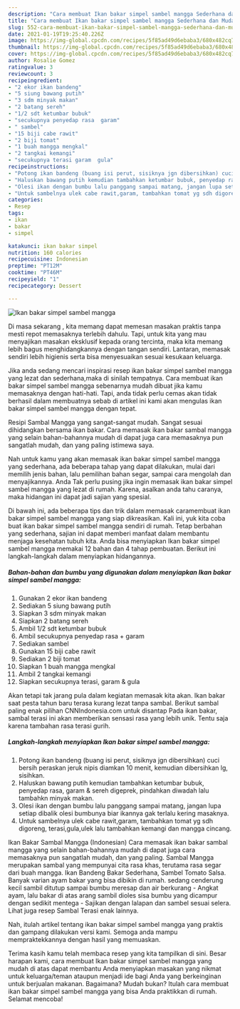 ```yaml
---
description: "Cara membuat Ikan bakar simpel sambel mangga Sederhana dan Mudah Dibuat"
title: "Cara membuat Ikan bakar simpel sambel mangga Sederhana dan Mudah Dibuat"
slug: 552-cara-membuat-ikan-bakar-simpel-sambel-mangga-sederhana-dan-mudah-dibuat
date: 2021-01-19T19:25:40.226Z
image: https://img-global.cpcdn.com/recipes/5f85ad49d6ebaba3/680x482cq70/ikan-bakar-simpel-sambel-mangga-foto-resep-utama.jpg
thumbnail: https://img-global.cpcdn.com/recipes/5f85ad49d6ebaba3/680x482cq70/ikan-bakar-simpel-sambel-mangga-foto-resep-utama.jpg
cover: https://img-global.cpcdn.com/recipes/5f85ad49d6ebaba3/680x482cq70/ikan-bakar-simpel-sambel-mangga-foto-resep-utama.jpg
author: Rosalie Gomez
ratingvalue: 3
reviewcount: 3
recipeingredient:
- "2 ekor ikan bandeng"
- "5 siung bawang putih"
- "3 sdm minyak makan"
- "2 batang sereh"
- "1/2 sdt ketumbar bubuk"
- "secukupnya penyedap rasa  garam"
- " sambel"
- "15 biji cabe rawit"
- "2 biji tomat"
- "1 buah mangga mengkal"
- "2 tangkai kemangi"
- "secukupnya terasi garam  gula"
recipeinstructions:
- "Potong ikan bandeng (buang isi perut, sisiknya jgn dibersihkan) cuci bersih peraskan jeruk nipis diamkan 10 menit, kemudian dibersihkan lg, sisihkan."
- "Haluskan bawang putih kemudian tambahkan ketumbar bubuk, penyedap rasa, garam &amp; sereh digeprek, pindahkan diwadah lalu tambahkn minyak makan."
- "Olesi ikan dengan bumbu lalu panggang sampai matang, jangan lupa setiap dibalik olesi bumbunya biar ikannya gak terlalu kering masaknya."
- "Untuk sambelnya ulek cabe rawit,garam, tambahkan tomat yg sdh digoreng, terasi,gula,ulek lalu tambahkan kemangi dan mangga cincang."
categories:
- Resep
tags:
- ikan
- bakar
- simpel

katakunci: ikan bakar simpel 
nutrition: 160 calories
recipecuisine: Indonesian
preptime: "PT12M"
cooktime: "PT46M"
recipeyield: "1"
recipecategory: Dessert

---
```



![Ikan bakar simpel sambel mangga](https://img-global.cpcdn.com/recipes/5f85ad49d6ebaba3/680x482cq70/ikan-bakar-simpel-sambel-mangga-foto-resep-utama.jpg)

Di masa  sekarang , kita memang dapat memesan masakan praktis tanpa mesti repot memasaknya terlebih dahulu. Tapi, untuk kita yang mau menyajikan masakan eksklusif kepada orang tercinta, maka kita memang lebih bagus menghidangkannya dengan tangan sendiri. Lantaran, memasak sendiri lebih higienis serta bisa menyesuaikan sesuai kesukaan keluarga.

Jika anda sedang mencari inspirasi resep ikan bakar simpel sambel mangga yang lezat dan sederhana,maka di sinilah tempatnya. Cara membuat ikan bakar simpel sambel mangga  sebenarnya mudah dibuat jika kamu memasaknya dengan hati-hati. Tapi, anda tidak perlu cemas akan tidak berhasil dalam membuatnya 
sebab di artikel ini kami akan mengulas ikan bakar simpel sambel mangga dengan tepat.  

Resipi Sambal Mangga yang sangat-sangat mudah. Sangat sesuai dihidangkan bersama ikan bakar. Cara memasak ikan bakar sambal mangga yang selain bahan-bahannya mudah di dapat juga cara memasaknya pun sangatlah mudah, dan yang paling istimewa saya.

Nah untuk kamu yang akan memasak ikan bakar simpel sambel mangga yang sederhana, ada beberapa tahap yang dapat dilakukan, mulai dari memilih jenis bahan, lalu pemilihan bahan segar, sampai cara mengolah dan menyajikannya. Anda Tak perlu pusing jika ingin memasak ikan bakar simpel sambel mangga yang lezat di rumah. Karena, asalkan anda  tahu caranya, maka hidangan ini dapat jadi sajian yang spesial.

Di bawah ini, ada beberapa tips dan trik dalam memasak caramembuat ikan bakar simpel sambel mangga yang siap dikreasikan. Kali ini, yuk kita coba buat ikan bakar simpel sambel mangga sendiri di rumah. Tetap berbahan yang sederhana, sajian ini dapat memberi manfaat dalam membantu menjaga kesehatan tubuh kita. Anda bisa menyiapkan Ikan bakar simpel sambel mangga memakai 12 bahan dan 4 tahap pembuatan. Berikut ini langkah-langkah dalam menyiapkan hidangannya.

<!--inarticleads1-->

##### Bahan-bahan dan bumbu yang digunakan dalam menyiapkan Ikan bakar simpel sambel mangga:

1. Gunakan 2 ekor ikan bandeng
1. Sediakan 5 siung bawang putih
1. Siapkan 3 sdm minyak makan
1. Siapkan 2 batang sereh
1. Ambil 1/2 sdt ketumbar bubuk
1. Ambil secukupnya penyedap rasa + garam
1. Sediakan  sambel
1. Gunakan 15 biji cabe rawit
1. Sediakan 2 biji tomat
1. Siapkan 1 buah mangga mengkal
1. Ambil 2 tangkai kemangi
1. Siapkan secukupnya terasi, garam &amp; gula


Akan tetapi tak jarang pula dalam kegiatan memasak kita akan. Ikan bakar saat pesta tahun baru terasa kurang lezat tanpa sambal. Berikut sambal paling enak pilihan CNNIndonesia.com untuk disantap Pada ikan bakar, sambal terasi ini akan memberikan sensasi rasa yang lebih unik. Tentu saja karena tambahan rasa terasi gurih. 

<!--inarticleads2-->

##### Langkah-langkah menyiapkan Ikan bakar simpel sambel mangga:

1. Potong ikan bandeng (buang isi perut, sisiknya jgn dibersihkan) cuci bersih peraskan jeruk nipis diamkan 10 menit, kemudian dibersihkan lg, sisihkan.
1. Haluskan bawang putih kemudian tambahkan ketumbar bubuk, penyedap rasa, garam &amp; sereh digeprek, pindahkan diwadah lalu tambahkn minyak makan.
1. Olesi ikan dengan bumbu lalu panggang sampai matang, jangan lupa setiap dibalik olesi bumbunya biar ikannya gak terlalu kering masaknya.
1. Untuk sambelnya ulek cabe rawit,garam, tambahkan tomat yg sdh digoreng, terasi,gula,ulek lalu tambahkan kemangi dan mangga cincang.


Ikan Bakar Sambal Mangga (Indonesian) Cara memasak ikan bakar sambal mangga yang selain bahan-bahannya mudah di dapat juga cara memasaknya pun sangatlah mudah, dan yang paling. Sambal Mangga merupakan sambal yang mempunyai cita rasa khas, terutama rasa segar dari buah mangga. Ikan Bandeng Bakar Sederhana, Sambel Tomato Salsa. Banyak varian ayam bakar yang bisa dibikin di rumah. sedang cenderung kecil sambil ditutup sampai bumbu meresap dan air berkurang - Angkat ayam, lalu bakar di atas arang sambil dioles sisa bumbu yang dicampur dengan sedikit mentega - Sajikan dengan lalapan dan sambel sesuai selera. Lihat juga resep Sambal Terasi enak lainnya. 

Nah, itulah artikel tentang  ikan bakar simpel sambel mangga  yang praktis dan gampang dilakukan versi kami. Semoga anda mampu mempraktekkannya dengan hasil yang memuaskan. 

Terima kasih kamu telah membaca resep yang kita tampilkan di sini. Besar harapan kami, cara membuat  Ikan bakar simpel sambel mangga yang mudah di atas dapat membantu Anda menyiapkan masakan yang nikmat untuk keluarga/teman ataupun menjadi ide bagi Anda yang berkeinginan untuk berjualan makanan. Bagaimana? Mudah bukan? Itulah cara membuat ikan bakar simpel sambel mangga yang bisa Anda praktikkan di rumah. Selamat mencoba!

